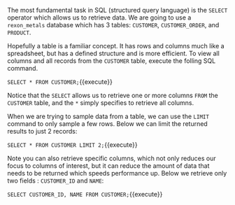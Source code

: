 
The most fundamental task in SQL (structured query language) is the `SELECT` operator which allows us to retrieve data. We are going to use a `rexon_metals` database which has 3 tables: `CUSTOMER`, `CUSTOMER_ORDER`, and `PRODUCT`. 

Hopefully a table is a familiar concept. It has rows and columns much like a spreadsheet, but has a defined structure and is more efficient. To view all columns and all records from the `CUSTOMER` table, execute the folling SQL command. 

`SELECT * FROM CUSTOMER;`{{execute}}

Notice that the `SELECT` allows us to retrieve one or more columns `FROM` the `CUSTOMER` table, and the `*` simply specifies to retrieve all columns.

When we are trying to sample data from a table, we can use the `LIMIT` command to only sample a few rows. Below we can limit the returned results to just 2 records: 

`SELECT * FROM CUSTOMER LIMIT 2;`{{execute}}


Note you can also retrieve specific columns, which not only reduces our focus to columns of interest, but it can reduce the amount of data that needs to be returned which speeds performance up. Below we retrieve only two fields : `CUSTOMER_ID` and `NAME`: 

`SELECT CUSTOMER_ID, NAME FROM CUSTOMER;`{{execute}}
